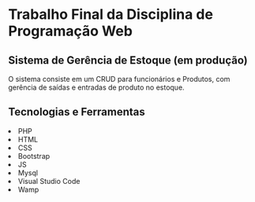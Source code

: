 <h1> Trabalho Final da Disciplina de Programação Web </h1>
<h2> Sistema de Gerência de Estoque (em produção)</h2>

<p> O sistema consiste em um CRUD para funcionários e Produtos, com gerência de saídas e entradas de produto no estoque. </p>

<h2> Tecnologias e Ferramentas </h2>

<li>PHP</li>
<li>HTML</li>
<li>CSS</li>
<li>Bootstrap</li>
<li>JS</li>
<li>Mysql</li>
<li>Visual Studio Code</li>
<li>Wamp</li>
